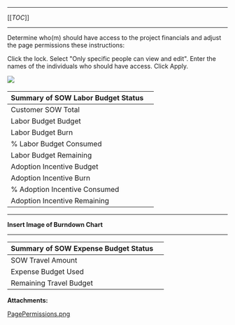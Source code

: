   

  

|    |    |    |    |
| --- | --- | --- | --- |

  

* * *

[[_TOC_]]

* * *

  

Determine who(m) should have access to the project financials and adjust the page permissions these instructions: 

Click the lock. Select "Only specific people can view and edit". Enter the names of the individuals who should have access. Click Apply. 

 ![](/.attachments/DK-MobilizeAccelerator/PagePermissions.png) 

  

| Summary of SOW Labor Budget Status |  |
| --- | --- |
| Customer SOW Total |     |
| Labor Budget Budget |     |
| Labor Budget Burn |     |
| % Labor Budget Consumed |     |
| Labor Budget Remaining |     |
| Adoption Incentive Budget |     |
| Adoption Incentive Burn |     |
| % Adoption Incentive Consumed |     |
| Adoption Incentive Remaining |     |

* * *

**Insert Image of Burndown Chart**

  

  

  

* * *

| Summary of SOW Expense Budget Status |  |
| --- | --- |
| SOW Travel Amount |     |
| Expense Budget Used |     |
| Remaining Travel Budget |     |

 **Attachments:** 


[PagePermissions.png](/.attachments/DK-MobilizeAccelerator/PagePermissions.png)
